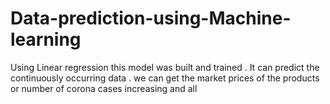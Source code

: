 # Data-prediction-using-Machine-learning
Using Linear regression this model was built and trained . It can predict the continuously occurring data . we can get the market prices of the products or number of corona cases increasing and all
